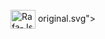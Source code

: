 <div style="display: inline_block"><br>
  <img align="center" alt="Rafa-Js" height="30" width="40" src="https://assets.pinterest.com/ext/embed.html?id=617415430160217792">
original.svg">
</div>
